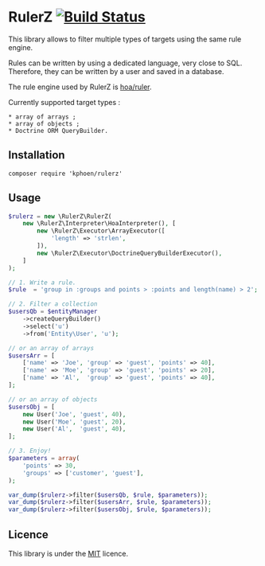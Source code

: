 RulerZ [![Build Status](https://travis-ci.org/K-Phoen/rulerz.svg?branch=master)](https://travis-ci.org/K-Phoen/rulerz)
======

This library allows to filter multiple types of targets using the same rule
engine.

Rules can be written by using a dedicated language, very close to SQL. Therefore,
they can be written by a user and saved in a database.

The rule engine used by RulerZ is [hoa/ruler](https://github.com/hoaproject/Ruler).

Currently supported target types :

    * array of arrays ;
    * array of objects ;
    * Doctrine ORM QueryBuilder.

Installation
------------

```
composer require 'kphoen/rulerz'
```

Usage
-----

```php
$rulerz = new \RulerZ\RulerZ(
    new \RulerZ\Interpreter\HoaInterpreter(), [
        new \RulerZ\Executor\ArrayExecutor([
            'length' => 'strlen',
        ]),
        new \RulerZ\Executor\DoctrineQueryBuilderExecutor(),
    ]
);

// 1. Write a rule.
$rule  = 'group in :groups and points > :points and length(name) > 2';

// 2. Filter a collection
$usersQb = $entityManager
    ->createQueryBuilder()
    ->select('u')
    ->from('Entity\User', 'u');

// or an array of arrays
$usersArr = [
    ['name' => 'Joe', 'group' => 'guest', 'points' => 40],
    ['name' => 'Moe', 'group' => 'guest', 'points' => 20],
    ['name' => 'Al',  'group' => 'guest', 'points' => 40],
];

// or an array of objects
$usersObj = [
    new User('Joe', 'guest', 40),
    new User('Moe', 'guest', 20),
    new User('Al',  'guest', 40),
];

// 3. Enjoy!
$parameters = array(
    'points' => 30,
    'groups' => ['customer', 'guest'],
);

var_dump($rulerz->filter($usersQb, $rule, $parameters));
var_dump($rulerz->filter($usersArr, $rule, $parameters));
var_dump($rulerz->filter($usersObj, $rule, $parameters));
```

Licence
-------

This library is under the
[MIT](https://github.com/K-Phoen/rulerz/blob/master/README.md) licence.

